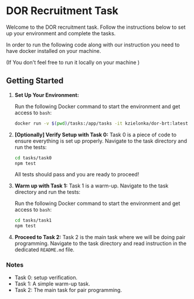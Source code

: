 # DOR Recruitment Task

Welcome to the DOR recruitment task. Follow the instructions below to set up your environment and complete the tasks.

In order to run the following code along with our instruction you need to have docker installed on your machine.

(If You don't feel free to run it locally on your machine )

## Getting Started

1. **Set Up Your Environment:**

   Run the following Docker command to start the environment and get access to `bash`:

   ```bash
   docker run -v $(pwd)/tasks:/app/tasks -it kzielonka/dor-brt:latest /bin/bash
   ```

2. **[Optionally] Verify Setup with Task 0:**
   Task 0 is a piece of code to ensure everything is set up properly. Navigate to the task directory and run the tests:

   ```bash
   cd tasks/task0
   npm test
   ```

   All tests should pass and you are ready to proceed!

3. **Warm up with Task 1:**
   Task 1 is a warm-up. Navigate to the task directory and run the tests:

   Run the following Docker command to start the environment and get access to `bash`:

   ```bash
   cd tasks/task1
   npm test
   ```

4. **Proceed to Task 2:**
   Task 2 is the main task where we will be doing pair programming.
   Navigate to the task directory and read instruction in the dedicated `README.md` file.

### Notes

- Task 0: setup verification.
- Task 1: A simple warm-up task.
- Task 2: The main task for pair programming.
